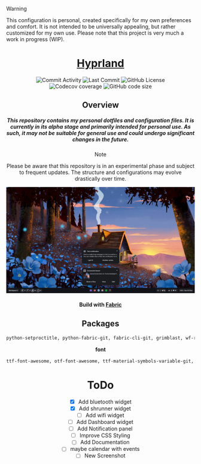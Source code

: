 > [!WARNING]
> This configuration is personal, created specifically for my own preferences and comfort. It is not intended to be universally appealing, but rather customized for my own use. Please note that this project is very much a work in progress (WIP).

<div align = "center">

<h1><a href="https://github.com/S4NKALP/hyprland">Hyprland</a></h1>

<div align="center"><p>
<img alt="Commit Activity" src="https://img.shields.io/github/commit-activity/m/S4NKALP/hyprland?style=for-the-badge&logo=instatus&color=C9CBFF&logoColor=D9E0EE&labelColor=302D41" />
<img alt="Last Commit" src="https://img.shields.io/github/last-commit/S4NKALP/hyprland?style=for-the-badge&logo=instatus&color=ee999f&logoColor=D9E0EE&labelColor=302D41" />
<img src="https://img.shields.io/github/license/S4NKALP/hyprland?style=for-the-badge&logo=instatus&color=c69ff5&logoColor=D9E0EE&labelColor=302D41" alt="GitHub License"><br>
<img src="https://img.shields.io/github/watchers/S4NKALP/hyprland?style=for-the-badge&logo=bilibili&color=F5E0DC&logoColor=D9E0EE&labelColor=302D41" alt="Codecov coverage">
<img src="https://img.shields.io/github/repo-size/S4NKALP/hyprland?color=%23DDB6F2&label=SIZE&logo=instatus&style=for-the-badge&logoColor=D9E0EE&labelColor=302D41" alt="GitHub code size">
</div>

## Overview

<h5>
This repository contains my personal dotfiles and configuration files. It is currently in its alpha stage and primarily intended for personal use. As such, it may not be suitable for general use and could undergo significant changes in the future.</h5>

> [!NOTE]
> Please be aware that this repository is in an experimental phase and subject to frequent updates. The structure and configurations may evolve drastically over time.

<img src ="assets/rice.png">

#### Build with **[Fabric](https://github.com/Fabric-Development/fabric)**

## Packages

```sh
python-setproctitle, python-fabric-git, fabric-cli-git, grimblast, wf-recoder, brightnessctl, gnome-bluetooth-3.0 cliphist, python-psutil python-loguru, adw-gtk-theme, power-profile-daemon, python-materialyoucolor-git, python-pywayland, python-pyxdg, python-pillow, python-numpy, python-requests,
```

**font**

```sh
ttf-font-awesome, otf-font-awesome, ttf-material-symbols-variable-git, ttf-google-sans, ttf-opensans, ttf-robot
```

# ToDo

- [x] Add bluetooth widget
- [x] Add shrunner widget
- [ ] Add wifi widget
- [ ] Add Dashboard widget
- [ ] Add Notification panel
- [ ] Improve CSS Styling
- [ ] Add Documentation
- [ ] maybe calendar with events
- [ ] New Screenshot
